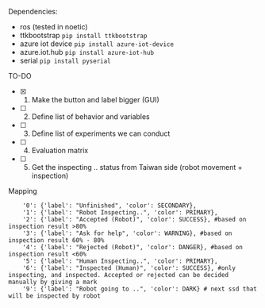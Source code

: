 Dependencies:
- ros (tested in noetic)
- ttkbootstrap
`pip install ttkbootstrap`
- azure iot device
`pip install azure-iot-device`
- azure.iot.hub
`pip install azure-iot-hub`
- serial
`pip install pyserial`

TO-DO
- [x] 1. Make the button and label bigger (GUI) 
- [ ] 2. Define list of behavior and variables
- [ ] 3. Define list of experiments we can conduct
- [ ] 4. Evaluation matrix
- [ ] 5. Get the inspecting .. status from Taiwan side (robot movement + inspection)

Mapping
```
    '0': {'label': "Unfinished", 'color': SECONDARY},
    '1': {'label': "Robot Inspecting..", 'color': PRIMARY},
    '2': {'label': "Accepted (Robot)", 'color': SUCCESS}, #based on inspection result >80%
    '3': {'label': "Ask for help", 'color': WARNING}, #based on inspection result 60% - 80%
    '4': {'label': "Rejected (Robot)", 'color': DANGER}, #based on inspection result <60%
    '5': {'label': "Human Inspecting..", 'color': PRIMARY},
    '6': {'label': "Inspected (Human)", 'color': SUCCESS}, #only inspecting, and inspected. Accepted or rejected can be decided manually by giving a mark
    '9': {'label': "Robot going to ..", 'color': DARK} # next ssd that will be inspected by robot
```

